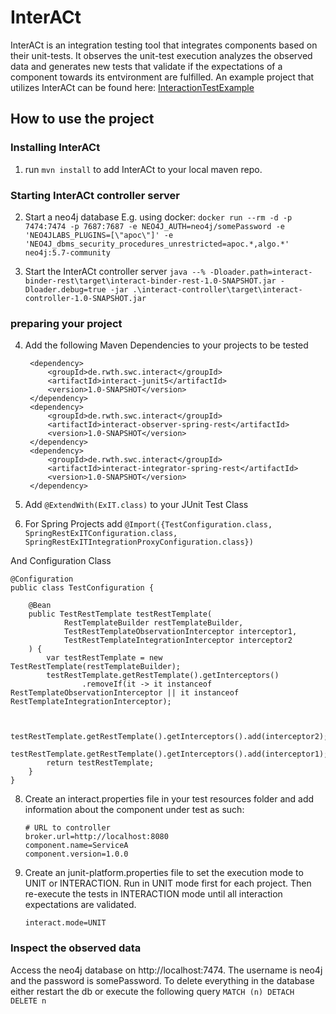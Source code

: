 # InterACt
InterACt is an integration testing tool that integrates components based on their unit-tests. It observes the unit-test execution analyzes the observed data and generates new tests that validate if the expectations of a component towards its entvironment are fulfilled.
An example project that utilizes InterACt can be found here: [InteractionTestExample](https://github.com/NilsWild/InteractionTestExample)
## How to use the project
### Installing InterACt
1. run ```mvn install``` to add InterACt to your local maven repo.

### Starting InterACt controller server
2. Start a neo4j database E.g. using docker: ```docker run --rm -d -p 7474:7474 -p 7687:7687 -e NEO4J_AUTH=neo4j/somePassword -e 'NEO4JLABS_PLUGINS=[\"apoc\"]' -e 'NEO4J_dbms_security_procedures_unrestricted=apoc.*,algo.*' neo4j:5.7-community```

3. Start the InterACt controller server ```java --% -Dloader.path=interact-binder-rest\target\interact-binder-rest-1.0-SNAPSHOT.jar -Dloader.debug=true -jar .\interact-controller\target\interact-controller-1.0-SNAPSHOT.jar```

### preparing your project
4. Add the following Maven Dependencies to your projects to be tested

        <dependency>
            <groupId>de.rwth.swc.interact</groupId>
            <artifactId>interact-junit5</artifactId>
            <version>1.0-SNAPSHOT</version>
        </dependency>
        <dependency>
            <groupId>de.rwth.swc.interact</groupId>
            <artifactId>interact-observer-spring-rest</artifactId>
            <version>1.0-SNAPSHOT</version>
        </dependency>
        <dependency>
            <groupId>de.rwth.swc.interact</groupId>
            <artifactId>interact-integrator-spring-rest</artifactId>
            <version>1.0-SNAPSHOT</version>
        </dependency>

5. Add ```@ExtendWith(ExIT.class)``` to your JUnit Test Class

6. For Spring Projects add ```@Import({TestConfiguration.class, SpringRestExITConfiguration.class, SpringRestExITIntegrationProxyConfiguration.class})```

And Configuration Class

    @Configuration
    public class TestConfiguration {

        @Bean
        public TestRestTemplate testRestTemplate(
                RestTemplateBuilder restTemplateBuilder,
                TestRestTemplateObservationInterceptor interceptor1,
                TestRestTemplateIntegrationInterceptor interceptor2
        ) {
            var testRestTemplate = new TestRestTemplate(restTemplateBuilder);
            testRestTemplate.getRestTemplate().getInterceptors()
                    .removeIf(it -> it instanceof RestTemplateObservationInterceptor || it instanceof RestTemplateIntegrationInterceptor);
    
    
            testRestTemplate.getRestTemplate().getInterceptors().add(interceptor2);
            testRestTemplate.getRestTemplate().getInterceptors().add(interceptor1);
            return testRestTemplate;
        }
    }

8. Create an interact.properties file in your test resources folder and add information about the component under test as such:
   ```
   # URL to controller
   broker.url=http://localhost:8080
   component.name=ServiceA
   component.version=1.0.0
   ```

9. Create an junit-platform.properties file to set the execution mode to UNIT or INTERACTION. Run in UNIT mode first for each project. Then re-execute the tests in INTERACTION mode until all interaction expectations are validated.

   ```interact.mode=UNIT```

### Inspect the observed data
Access the neo4j database on http://localhost:7474. The username is neo4j and the password is somePassword.
To delete everything in the database either restart the db or execute the following query ```MATCH (n) DETACH DELETE n```